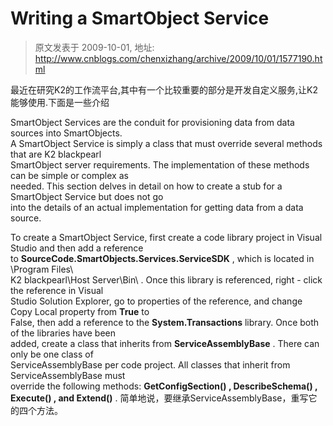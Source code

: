 # Writing a SmartObject Service 
> 原文发表于 2009-10-01, 地址: http://www.cnblogs.com/chenxizhang/archive/2009/10/01/1577190.html 


最近在研究K2的工作流平台,其中有一个比较重要的部分是开发自定义服务,让K2能够使用.下面是一些介绍

   
SmartObject Services are the conduit for provisioning data from data sources into SmartObjects.  
A SmartObject Service is simply a class that must override several methods that are K2 blackpearl  
SmartObject server requirements. The implementation of these methods can be simple or complex as  
needed. This section delves in detail on how to create a stub for a SmartObject Service but does not go  
into the details of an actual implementation for getting data from a data source.

 To create a SmartObject Service, first create a code library project in Visual Studio and then add a reference  
to **SourceCode.SmartObjects.Services.ServiceSDK** , which is located in \\Program Files\  
K2 blackpearl\Host Server\Bin\ . Once this library is referenced, right - click the reference in Visual  
Studio Solution Explorer, go to properties of the reference, and change Copy Local property from **True** to  
False, then add a reference to the **System.Transactions** library. Once both of the libraries have been  
added, create a class that inherits from **ServiceAssemblyBase** . There can only be one class of  
ServiceAssemblyBase per code project. All classes that inherit from ServiceAssemblyBase must  
override the following methods: **GetConfigSection() , DescribeSchema() , Execute() , and Extend()** . 简单地说，要继承ServiceAssemblyBase，重写它的四个方法。



